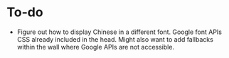 # To-do

- Figure out how to display Chinese in a different font. Google font APIs CSS already included in the head. Might also want to add fallbacks within the wall where Google APIs are not accessible.
